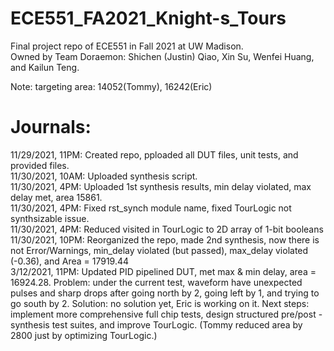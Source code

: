 # ECE551_FA2021_Knight-s_Tours
Final project repo of ECE551 in Fall 2021 at UW Madison. <br />
Owned by Team Doraemon: Shichen (Justin) Qiao, Xin Su, Wenfei Huang, and Kailun Teng. <br />

Note: targeting area: 14052(Tommy), 16242(Eric)

# Journals: <br />
11/29/2021, 11PM: Created repo, pploaded all DUT files, unit tests, and provided files. <br />
11/30/2021, 10AM: Uploaded synthesis script. <br />
11/30/2021, 4PM: Uploaded 1st synthesis results, min delay violated, max delay met, area 15861. <br />
11/30/2021, 4PM: Fixed rst_synch module name, fixed TourLogic not synthsizable issue. <br />
11/30/2021, 4PM: Reduced visited in TourLogic to 2D array of 1-bit booleans <br />
11/30/2021, 10PM: Reorganized the repo, made 2nd synthesis, now there is not Error/Warnings, min_delay violated (but passed), max_delay violated (-0.36), and Area = 17919.44 <br />
3/12/2021, 11PM: Updated PID pipelined DUT, met max & min delay, area = 16924.28. Problem: under the current test, waveform have unexpected pulses and sharp drops after going north by 2, going left by 1, and trying to go south by 2. Solution: no solution yet, Eric is working on it. Next steps: implement more comprehensive full chip tests, design structured pre/post -synthesis test suites, and improve TourLogic. (Tommy reduced area by 2800 just by optimizing TourLogic.) <br />
